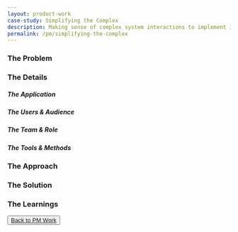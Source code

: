 ```yaml
---
layout: product-work
case-study: Simplifying the Complex
description: Making sense of complex system interactions to implement improvements critical to user needs
permalink: /pm/simplifying-the-complex
---
```


<h3 class="first-h3">The Problem</h3>


<h3 class="second-h3">The Details</h3>

<h5>The Application</h5>


<h5>The Users & Audience</h5>


<h5>The Team & Role</h5>


<h5>The Tools & Methods</h5>


<h3 class="third-h3">The Approach</h3>


<h3 class="first-h3">The Solution</h3>


<h3 class="second-h3">The Learnings</h3>

<button class="back">
    <a href="/pm/">Back to PM Work</a>
</button>